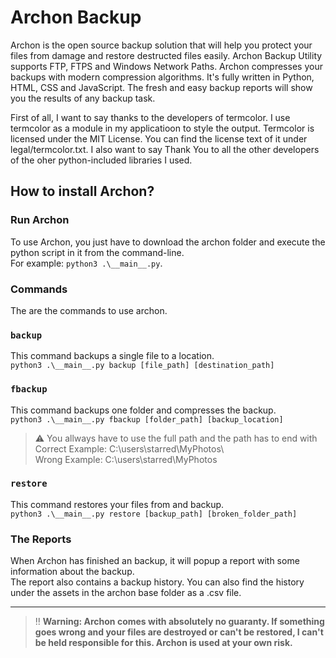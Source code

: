 # Archon Backup
Archon is the open source backup solution that will help you protect your files from damage and restore destructed files easily. Archon Backup Utility supports FTP, FTPS and Windows Network Paths. Archon compresses your backups with modern compression algorithms. It's fully written in Python, HTML, CSS and JavaScript. The fresh and easy backup reports will show you the results of any backup task.

First of all, I want to say thanks to the developers of termcolor. I use termcolor as a module in my applicatioon to style the output. Termcolor is licensed under the MIT License. You can find the license text of it under legal/termcolor.txt. I also want to say Thank You to all the other developers of the oher python-included libraries I used.
## How to install Archon?
### Run Archon
To use Archon, you just have to download the archon folder and execute the python script in it from the command-line.  
For example: `python3 .\__main__.py`.

### Commands
The are the commands to use archon.
### `backup`
This command backups a single file to a location.  
`python3 .\__main__.py backup [file_path] [destination_path]`
### `fbackup`
This command backups one folder and compresses the backup.  
`python3 .\__main__.py fbackup [folder_path] [backup_location]`  
> ⚠ You allways have to use the full path and the path has to end with \
> Correct Example: C:\users\starred\MyPhotos\\  
> Wrong Example: C:\users\starred\MyPhotos
### `restore`
This command restores your files from and backup.  
`python3 .\__main__.py restore [backup_path] [broken_folder_path]`

### The Reports
When Archon has finished an backup, it will popup a report with some information about the backup.  
The report also contains a backup history.
You can also find the history under the assets in the archon base folder as a .csv file.


----
> ‼ __Warning: Archon comes with absolutely no guaranty. If something goes wrong and your files are destroyed or can't be restored, I can't be held responsible for this. Archon is used at your own risk.__
